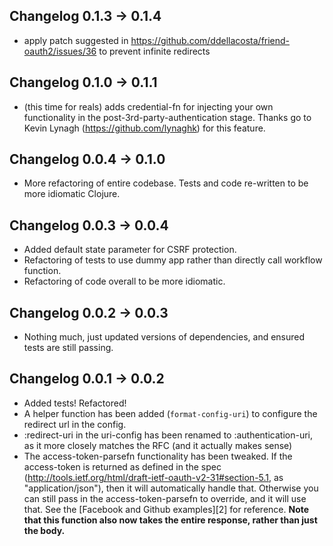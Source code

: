 ## Changelog 0.1.3 -> 0.1.4

* apply patch suggested in https://github.com/ddellacosta/friend-oauth2/issues/36 to prevent infinite redirects

## Changelog 0.1.0 -> 0.1.1

* (this time for reals) adds credential-fn for injecting your own functionality in the post-3rd-party-authentication stage. Thanks go to Kevin Lynagh (https://github.com/lynaghk) for this feature.

## Changelog 0.0.4 -> 0.1.0

* More refactoring of entire codebase.  Tests and code re-written to be more idiomatic Clojure.

## Changelog 0.0.3 -> 0.0.4

* Added default state parameter for CSRF protection.
* Refactoring of tests to use dummy app rather than directly call workflow function.
* Refactoring of code overall to be more idiomatic.

## Changelog 0.0.2 -> 0.0.3

* Nothing much, just updated versions of dependencies, and ensured tests are still passing.

## Changelog 0.0.1 -> 0.0.2

* Added tests! Refactored!
* A helper function has been added (`format-config-uri`) to configure the redirect url in the config.
* :redirect-uri in the uri-config has been renamed to :authentication-uri, as it more closely matches the RFC (and it actually makes sense)
* The access-token-parsefn functionality has been tweaked.  If the access-token is returned as defined in the spec (http://tools.ietf.org/html/draft-ietf-oauth-v2-31#section-5.1, as "application/json"), then it will automatically handle that.  Otherwise you can still pass in the access-token-parsefn to override, and it will use that.  See the [Facebook and Github examples][2] for reference.  **Note that this function also now takes the entire response, rather than just the body.**
